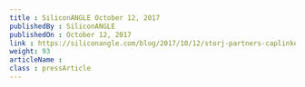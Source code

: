 ```yaml
---
title : SiliconANGLE October 12, 2017
publishedBy : SiliconANGLE
publishedOn : October 12, 2017
link : https://siliconangle.com/blog/2017/10/12/storj-partners-caplinked-bring-blockchain-storage-enterprise-documentation/
weight: 93
articleName : 
class : pressArticle
---
```

